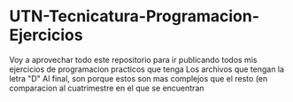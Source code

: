 # UTN-Tecnicatura-Programacion-Ejercicios
Voy a aprovechar todo este repositorio para ir publicando todos mis ejercicios de programacion practicos que tenga
Los archivos que tengan la letra "D" Al final, son porque estos son mas complejos que el resto (en comparacion al cuatrimestre en el que se encuentran
